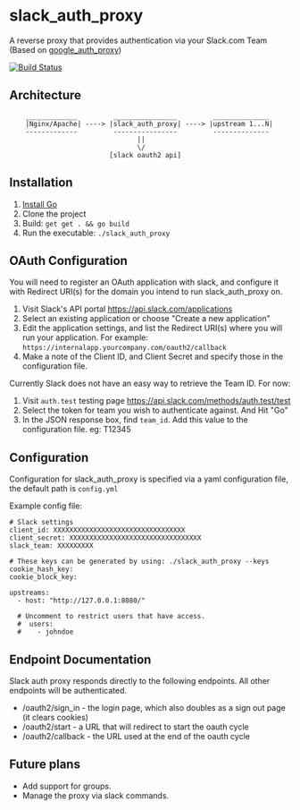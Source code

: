 slack_auth_proxy
=================


A reverse proxy that provides authentication via your Slack.com Team (Based on [google_auth_proxy](https://github.com/bitly/google_auth_proxy))

[![Build Status](https://travis-ci.org/tappleby/slack_auth_proxy.svg?branch=master)](https://travis-ci.org/tappleby/slack_auth_proxy)


## Architecture

```
    _____________         ________________         ______________
    |Nginx/Apache| ----> |slack_auth_proxy| ----> |upstream 1...N| 
    -------------         ----------------         --------------
                                ||
                                \/
                         [slack oauth2 api]
```


## Installation

1. [Install Go](http://golang.org/doc/install)
2. Clone the project
3. Build: `get get . && go build`
4. Run the executable: `./slack_auth_proxy`

## OAuth Configuration

You will need to register an OAuth application with slack, and configure it with Redirect URI(s) for the domain you
intend to run slack_auth_proxy on.

1. Visit Slack's API portal https://api.slack.com/applications
2. Select an existing application or choose "Create a new application"
3. Edit the application settings, and list the Redirect URI(s) where you will run your application. For example: 
`https://internalapp.yourcompany.com/oauth2/callback`
4. Make a note of the Client ID, and Client Secret and specify those in the configuration file.

Currently Slack does not have an easy way to retrieve the Team ID. For now:

1. Visit `auth.test` testing page https://api.slack.com/methods/auth.test/test
2. Select the token for team you wish to authenticate against. And Hit "Go"
3. In the JSON response box, find `team_id`. Add this value to the configuration file. eg: T12345


## Configuration

Configuration for slack_auth_proxy is specified via a yaml configuration file, the default path is `config.yml`

Example config file:

	# Slack settings
	client_id: XXXXXXXXXXXXXXXXXXXXXXXXXXXXXXXXX
	client_secret: XXXXXXXXXXXXXXXXXXXXXXXXXXXXXXXXX
	slack_team: XXXXXXXXX

	# These keys can be generated by using: ./slack_auth_proxy --keys
	cookie_hash_key:
	cookie_block_key:

	upstreams:
	  - host: "http://127.0.0.1:8080/"

	  # Uncomment to restrict users that have access.
	  #  users:
	  #    - johndoe


## Endpoint Documentation

Slack auth proxy responds directly to the following endpoints. All other endpoints will be authenticated.

* /oauth2/sign_in - the login page, which also doubles as a sign out page (it clears cookies)
* /oauth2/start - a URL that will redirect to start the oauth cycle
* /oauth2/callback - the URL used at the end of the oauth cycle

## Future plans

- Add support for groups.
- Manage the proxy via slack commands.